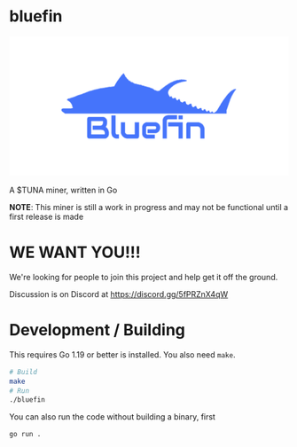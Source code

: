 # bluefin

<div align="center">
    <img src="./assets/bluefin-logo.png" alt="bluefin Logo" width="640">
</div>

A $TUNA miner, written in Go

__NOTE__: This miner is still a work in progress and may not be functional
          until a first release is made

# WE WANT YOU!!!

We're looking for people to join this project and help get it off the ground.

Discussion is on Discord at https://discord.gg/5fPRZnX4qW

# Development / Building

This requires Go 1.19 or better is installed. You also need `make`.

```bash
# Build
make
# Run
./bluefin
```

You can also run the code without building a binary, first
```bash
go run .
```
